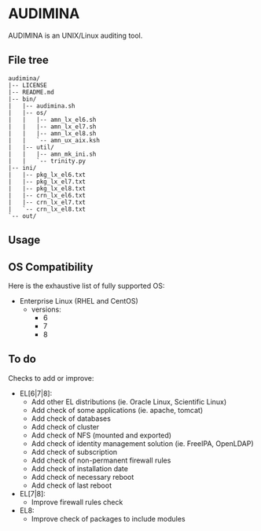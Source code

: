 # AUDIMINA

AUDIMINA is an UNIX/Linux auditing tool.

## File tree

```
audimina/
|-- LICENSE
|-- README.md
|-- bin/
|   |-- audimina.sh
|   |-- os/
|   |   |-- amn_lx_el6.sh
|   |   |-- amn_lx_el7.sh
|   |   |-- amn_lx_el8.sh
|   |   `-- amn_ux_aix.ksh
|   |-- util/
|   |   |-- amn_mk_ini.sh
|   |   `-- trinity.py
|-- ini/
|   |-- pkg_lx_el6.txt
|   |-- pkg_lx_el7.txt
|   |-- pkg_lx_el8.txt
|   |-- crn_lx_el6.txt
|   |-- crn_lx_el7.txt
|   `-- crn_lx_el8.txt
`-- out/
```

## Usage

## OS Compatibility

Here is the exhaustive list of fully supported OS:

* Enterprise Linux (RHEL and CentOS)
  - versions:
    + 6
    + 7
    + 8

## To do

Checks to add or improve:

* EL[6|7|8]:
  - Add other EL distributions (ie. Oracle Linux, Scientific Linux)
  - Add check of some applications (ie. apache, tomcat)
  - Add check of databases
  - Add check of cluster
  - Add check of NFS (mounted and exported)
  - Add check of identity management solution (ie. FreeIPA, OpenLDAP)
  - Add check of subscription
  - Add check of non-permanent firewall rules
  - Add check of installation date
  - Add check of necessary reboot
  - Add check of last reboot
* EL[7|8]:
  - Improve firewall rules check
* EL8:
  - Improve check of packages to include modules
